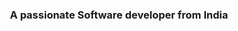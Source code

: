 <h1 align="center"Hi 👋, I'm Pinkey Singh</h1>
<h3 align="center">A passionate Software developer from India</h3>
